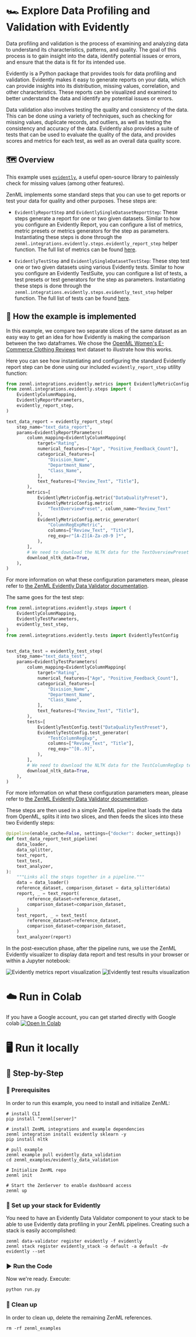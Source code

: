 # 🏎 Explore Data Profiling and Validation with Evidently
Data profiling and validation is the process of examining and analyzing data to understand its characteristics, patterns, and quality. The goal of this process is to gain insight into the data, identify potential issues or errors, and ensure that the data is fit for its intended use.

Evidently is a Python package that provides tools for data profiling and validation. Evidently makes it easy to generate reports on your data, which can provide insights into its distribution, missing values, correlation, and other characteristics. These reports can be visualized and examined to better understand the data and identify any potential issues or errors.

Data validation also involves testing the quality and consistency of the data. This can be done using a variety of techniques, such as checking for missing values, duplicate records, and outliers, as well as testing the consistency and accuracy of the data. Evidently also provides a suite of tests that can be used to evaluate the quality of the data, and provides scores and metrics for each test, as well as an overall data quality score.

## 🗺 Overview
This example uses [`evidently`](https://github.com/evidentlyai/evidently), a
useful open-source library to painlessly check for missing values (among other
features). 

ZenML implements some standard steps that you can use to get reports or test your
data for quality and other purposes. These steps are:

* `EvidentlyReportStep` and `EvidentlySingleDatasetReportStep`: These steps generate
a report for one or two given datasets. Similar to how you configure an Evidently
Report, you can configure a list of metrics, metric presets or metrics generators
for the step as parameters. Instantiating these steps is done through the `zenml.integrations.evidently.steps.evidently_report_step` helper function. The full list of metrics can be found
[here](https://docs.evidentlyai.com/reference/all-metrics/).

* `EvidentlyTestStep` and `EvidentlySingleDatasetTestStep`: These step test one
or two given datasets using various Evidently tests. Similar to how you configure
an Evidently TestSuite, you can configure a list of tests, a test presets or
test generators for the step as parameters. Instantiating these steps is done through the `zenml.integrations.evidently.steps.evidently_test_step` helper function. The full list of tests can be found
[here](https://docs.evidentlyai.com/reference/all-tests/).

## 🧰 How the example is implemented
In this example, we compare two separate slices of the same dataset as an easy
way to get an idea for how Evidently is making the comparison between the two
dataframes. We chose the [OpenML Women's E-Commerce Clothing Reviews](https://www.openml.org/search?type=data&status=active&id=43663) text dataset to illustrate how this works.

Here you can see how instantiating and configuring the standard Evidently
report step can be done using our included `evidently_report_step` utility
function:

```python
from zenml.integrations.evidently.metrics import EvidentlyMetricConfig
from zenml.integrations.evidently.steps import (
    EvidentlyColumnMapping,
    EvidentlyReportParameters,
    evidently_report_step,
)

text_data_report = evidently_report_step(
    step_name="text_data_report",
    params=EvidentlyReportParameters(
        column_mapping=EvidentlyColumnMapping(
            target="Rating",
            numerical_features=["Age", "Positive_Feedback_Count"],
            categorical_features=[
                "Division_Name",
                "Department_Name",
                "Class_Name",
            ],
            text_features=["Review_Text", "Title"],
        ),
        metrics=[
            EvidentlyMetricConfig.metric("DataQualityPreset"),
            EvidentlyMetricConfig.metric(
                "TextOverviewPreset", column_name="Review_Text"
            ),
            EvidentlyMetricConfig.metric_generator(
                "ColumnRegExpMetric",
                columns=["Review_Text", "Title"],
                reg_exp=r"[A-Z][A-Za-z0-9 ]*",
            ),
        ],
        # We need to download the NLTK data for the TextOverviewPreset
        download_nltk_data=True,
    ),
)
```

For more information on what these configuration parameters mean, please refer
to [the ZenML Evidently Data Validator documentation](https://docs.zenml.io/component-gallery/data-validators/evidently#the-evidently-report-step).

The same goes for the test step:

```python
from zenml.integrations.evidently.steps import (
    EvidentlyColumnMapping,
    EvidentlyTestParameters,
    evidently_test_step,
)
from zenml.integrations.evidently.tests import EvidentlyTestConfig


text_data_test = evidently_test_step(
    step_name="text_data_test",
    params=EvidentlyTestParameters(
        column_mapping=EvidentlyColumnMapping(
            target="Rating",
            numerical_features=["Age", "Positive_Feedback_Count"],
            categorical_features=[
                "Division_Name",
                "Department_Name",
                "Class_Name",
            ],
            text_features=["Review_Text", "Title"],
        ),
        tests=[
            EvidentlyTestConfig.test("DataQualityTestPreset"),
            EvidentlyTestConfig.test_generator(
                "TestColumnRegExp",
                columns=["Review_Text", "Title"],
                reg_exp="^[0..9]",
            ),
        ],
        # We need to download the NLTK data for the TestColumnRegExp test
        download_nltk_data=True,
    ),
)
```

For more information on what these configuration parameters mean, please refer
to [the ZenML Evidently Data Validator documentation](https://docs.zenml.io/component-gallery/data-validators/evidently#the-evidently-test-step).

These steps are then used in a simple ZenML pipeline that loads the data from
OpenML, splits it into two slices, and then feeds the slices into these two
Evidently steps:

```python
@pipeline(enable_cache=False, settings={"docker": docker_settings})
def text_data_report_test_pipeline(
    data_loader,
    data_splitter,
    text_report,
    text_test,
    text_analyzer,
):
    """Links all the steps together in a pipeline."""
    data = data_loader()
    reference_dataset, comparison_dataset = data_splitter(data)
    report, _ = text_report(
        reference_dataset=reference_dataset,
        comparison_dataset=comparison_dataset,
    )
    test_report, _ = text_test(
        reference_dataset=reference_dataset,
        comparison_dataset=comparison_dataset,
    )
    text_analyzer(report)
```

In the post-execution phase, after the pipeline runs, we use the ZenML Evidently
visualizer to display data report and test results in your browser or within a
Jupyter notebook:

![Evidently metrics report visualization](assets/evidently-metrics-report.png)
![Evidently test results visualization](assets/evidently-test-results.png)

# ☁️ Run in Colab
If you have a Google account, you can get started directly with Google colab 
[![Open In Colab](https://colab.research.google.com/assets/colab-badge.svg)](https://colab.research.google.com/github/zenml-io/zenml/blob/main/examples/evidently_data_validation/evidently.ipynb)

# 🖥 Run it locally

## 👣 Step-by-Step
### 📄 Prerequisites 
In order to run this example, you need to install and initialize ZenML:

```shell
# install CLI
pip install "zenml[server]"

# install ZenML integrations and example dependencies
zenml integration install evidently sklearn -y
pip install nltk

# pull example
zenml example pull evidently_data_validation
cd zenml_examples/evidently_data_validation

# Initialize ZenML repo
zenml init

# Start the ZenServer to enable dashboard access
zenml up
```

### 🥞 Set up your stack for Evidently

You need to have an Evidently Data Validator component to your stack to be able
to use Evidently data profiling in your ZenML pipelines. Creating such a stack 
is easily accomplished:

```shell
zenml data-validator register evidently -f evidently
zenml stack register evidently_stack -o default -a default -dv evidently --set
```

### ▶️ Run the Code
Now we're ready. Execute:

```bash
python run.py
```

### 🧽 Clean up
In order to clean up, delete the remaining ZenML references.

```shell
rm -rf zenml_examples
```
